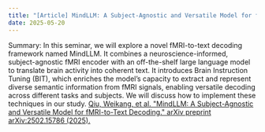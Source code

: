 ```yaml
---
title: "[Article] MindLLM: A Subject-Agnostic and Versatile Model for fMRI-to-Text Decoding"
date: 2025-05-20
---
```


Summary: In this seminar, we will explore a novel fMRI-to-text decoding framework named MindLLM. It combines a neuroscience-informed, subject-agnostic fMRI encoder with an off-the-shelf large language model to translate brain activity into coherent text. It introduces Brain Instruction Tuning (BIT), which enriches the model’s capacity to extract and represent diverse semantic information from fMRI signals, enabling versatile decoding across different tasks and subjects. We will discuss how to implement these techniques in our study.
[Qiu, Weikang, et al. "MindLLM: A Subject-Agnostic and Versatile Model for fMRI-to-Text Decoding." arXiv preprint arXiv:2502.15786 (2025).](https://arxiv.org/abs/2502.15786)
